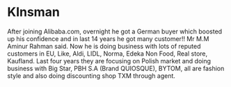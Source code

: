 # KInsman
After joining Alibaba.com, overnight he got a German buyer which boosted up his confidence and in last 14 years he got many customer!! Mr M.M Aminur Rahman said. Now he is doing business with lots of reputed customers in EU, Like, Aldi, LIDL, Norma, Edeka Non Food, Real store, Kaufland. Last four years they are focusing on Polish market and doing business with Big Star, PBH S.A (Brand QUIOSQUE), BYTOM, all are fashion style and also doing discounting shop TXM through agent.
